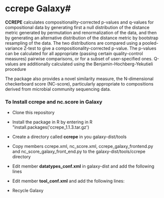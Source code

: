 # ccrepe Galaxy#

**CCREPE**  calculates compositionality-corrected p-values and q-values for compositional data by generating
first a null distribution of the distance metric generated by permutation and renormalization of the data,
and then by generating an alternative distribution of the distance metric by bootstrap resampling of the data.
The two distributions are compared using a pooled-variance Z-test to give a compositionality-corrected p-value.
The p-values can be calculated for all appropriate (passing certain quality-control measures) pairwise comparisons,
or for a subset of user-specified ones. 
Q-values are additionally calculated using the Benjamin-Hochberg-Yekutieli procedure

The package also provides a novel similarity measure, the N-dimensional checkerboard score (NC-score), particularly appropriate to compositions derived from microbial community sequencing data. 


### To Install ccrepe and nc.score in Galaxy ###

* Clone this repository

* Install the package in R by entering in R "install.packages('ccrepe_1.1.3.tar.gz')

* Create a directory called **ccrepe** in you galaxy-dist/tools

* Copy members ccrepe.xml, nc_score.xml, ccrepe_galaxy_frontend.py and nc_score_galaxy_front_end.py to the  galaxy-dist/tools/ccrepe directory

* Edit member **datatypes_conf.xml** in galaxy-dist and add the following  lines
<datatype extension="ccrepe" type="galaxy.datatypes.tabular:Tabular" subclass="True"  display_in_upload="true"   />

<datatype extension="ccrepe_p_value" type="galaxy.datatypes.tabular:Tabular" subclass="True"  display_in_upload="false"   />

<datatype extension="ccrepe_q_value" type="galaxy.datatypes.tabular:Tabular" subclass="True"  display_in_upload="false"   />

<datatype extension="ccrepe_sim_score" type="galaxy.datatypes.tabular:Tabular" subclass="True"  display_in_upload="false"   />

<datatype extension="ccrepe_z_stat" type="galaxy.datatypes.tabular:Tabular" subclass="True"  display_in_upload="false"   />

<datatype extension="ccrepe_nc_score_results" type="galaxy.datatypes.tabular:Tabular" subclass="True"  display_in_upload="false"   />


* Edit member **tool_conf.xml** and add the following   lines:

 <section name="ccrepe" id="ccrepe"> 

 <tool file="ccrepe/ccrepe.xml"/> 
 <tool file="ccrepe/nc_score.xml"/>

</section> 

*  Recycle Galaxy
